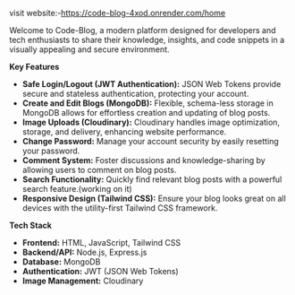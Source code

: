 visit website:-https://code-blog-4xod.onrender.com/home


Welcome to Code-Blog, a modern platform designed for developers and tech enthusiasts to share their knowledge, insights, and code snippets in a visually appealing and secure environment.

**Key Features**

* **Safe Login/Logout (JWT Authentication):**  JSON Web Tokens provide secure and stateless authentication, protecting your account.
* **Create and Edit Blogs (MongoDB):**  Flexible, schema-less storage in MongoDB allows for effortless creation and updating of blog posts.
* **Image Uploads (Cloudinary):**  Cloudinary handles image optimization, storage, and delivery, enhancing website performance.
* **Change Password:**  Manage your account security by easily resetting your password.
* **Comment System:**  Foster discussions and knowledge-sharing by allowing users to comment on blog posts.
* **Search Functionality:**  Quickly find relevant blog posts with a powerful search feature.(working on it)
* **Responsive Design (Tailwind CSS):**  Ensure your blog looks great on all devices with the utility-first Tailwind CSS framework.

**Tech Stack**

* **Frontend:** HTML, JavaScript, Tailwind CSS 
* **Backend/API:** Node.js, Express.js
* **Database:** MongoDB
* **Authentication:** JWT (JSON Web Tokens)
* **Image Management:** Cloudinary

